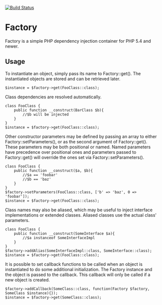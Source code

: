 [![Build Status](https://travis-ci.org/bugadani/Factory.svg?branch=master)](https://travis-ci.org/bugadani/Factory)

Factory
========

Factory is a simple PHP dependency injection container for PHP 5.4 and newer.

Usage
--------

To instantiate an object, simply pass its name to Factory::get(). The instantiated objects are stored and can be retrieved later.

    $instance = $factory->get(FooClass::class);

Class dependencies are resolved automatically.

    class FooClass {
        public function __construct(BarClass $b){
            //$b will be injected
        }
    }
    $instance = $factory->get(FooClass::class);

Other constructor parameters may be defined by passing an array to either Factory::setParameters(), or as the second argument of Factory::get().
These parameters may be both positional or named. Named parameters have precedence over positional ones and parameters passed to Factory::get() will
override the ones set via Factory::setParameters().

    class FooClass {
        public function __construct($a, $b){
            //$a == 'foobar'
            //$b == 'baz'
        }
    }
    $factory->setParameters(FooClass::class, ['b' => 'baz', 0 => 'foobar']);
    $instance = $factory->get(FooClass::class);

Class names may also be aliased, which may be useful to inject interface implementations or extended classes.
Aliased classes use the actual class' parameters.

    class FooClass {
        public function __construct(SomeInterface $a){
            //$a instanceof SomeInterfaceImpl
        }
    }
    $factory->addAlias(SomeInterfaceImpl::class, SomeInterface::class);
    $instance = $factory->get(FooClass::class);

It is possible to set callback functions to be called when an object is instantiated to do some additional initialization.
The Factory instance and the object is passed to the callback. This callback will only be called if a new object is created.

    $factory->addCallback(SomeClass::class, function(Factory $factory, SomeClass $instance){});
    $instance = $factory->get(SomeClass::class);